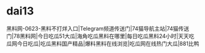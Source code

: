 # dai13
黑料网-0623-黑料不打烊入口|Telegram频道传送门|74猫导航主站|74猫传送门|78黑料网|今日吃瓜51大瓜|海角吃瓜黑料在哪里|每日吃瓜黑料24小时|天天吃瓜网今日吃瓜|吃瓜黑料国产精品|爆料黑料在线浏览|吃瓜网在线热门大瓜|881比鸭

